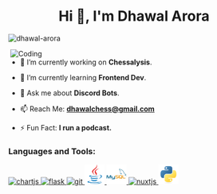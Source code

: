 <h1 align="center">Hi 👋, I'm Dhawal Arora</h1>

<p align="left"> <img src="https://komarev.com/ghpvc/?username=dhawal-arora&label=Profile%20views&color=0e75b6&style=flat" alt="dhawal-arora" /> </p>

<img align="right" alt="Coding" width="500" src="https://user-images.githubusercontent.com/74038190/212749171-b84692a8-2b04-4e3b-93ca-ac14705da224.gif">

- 🔭 I’m currently working on **Chessalysis**.

- 🌱 I’m currently learning **Frontend Dev**.

- 💬 Ask me about **Discord Bots**.

- 📫 Reach Me: **dhawalchess@gmail.com**

- ⚡ Fun Fact: **I run a podcast.**

<h3 align="left">Languages and Tools:</h3>
<p align="left"> <a href="https://www.chartjs.org" target="_blank" rel="noreferrer"> <img src="https://www.chartjs.org/media/logo-title.svg" alt="chartjs" width="40" height="40"/> </a> <a href="https://flask.palletsprojects.com/" target="_blank" rel="noreferrer"> <img src="https://www.vectorlogo.zone/logos/pocoo_flask/pocoo_flask-icon.svg" alt="flask" width="40" height="40"/> </a> <a href="https://git-scm.com/" target="_blank" rel="noreferrer"> <img src="https://www.vectorlogo.zone/logos/git-scm/git-scm-icon.svg" alt="git" width="40" height="40"/> </a> <a href="https://www.java.com" target="_blank" rel="noreferrer"> <img src="https://raw.githubusercontent.com/devicons/devicon/master/icons/java/java-original.svg" alt="java" width="40" height="40"/> </a> <a href="https://www.mysql.com/" target="_blank" rel="noreferrer"> <img src="https://raw.githubusercontent.com/devicons/devicon/master/icons/mysql/mysql-original-wordmark.svg" alt="mysql" width="40" height="40"/> </a> <a href="https://nuxtjs.org/" target="_blank" rel="noreferrer"> <img src="https://www.vectorlogo.zone/logos/nuxtjs/nuxtjs-icon.svg" alt="nuxtjs" width="40" height="40"/> </a> <a href="https://www.python.org" target="_blank" rel="noreferrer"> <img src="https://raw.githubusercontent.com/devicons/devicon/master/icons/python/python-original.svg" alt="python" width="40" height="40"/> </a> </p>
